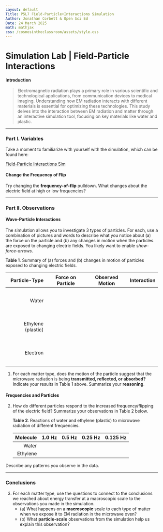 ```yaml
---
Layout: default
Title: P5L7 Field-Particle+Interactions Simulation
Author: Jonathan Corbett & Open Sci Ed
Date: 24 March 2025
math: mathjax
css: /cosmosintheclassroom/assets/style.css
---
```


# Simulation Lab | Field-Particle Interactions
#### Introduction

>Electromagnetic radiation plays a primary role in various scientific and technological applications, from communication devices to medical imaging. Understanding how EM radiation interacts with different materials is essential for optimizing these technologies. This study delves into the interaction between EM radiation and matter through an interactive simulation tool, focusing on key materials like water and plastic.

___

### Part I. Variables
Take a moment to familiarize with yourself with the simulation, which can be found here:

[Field-Particle Interactions Sim](https://openscied-static.s3.us-east-1.amazonaws.com/HTML+Files/Field-Particle%2BInteractions.html)



[Field-Particle Interactions Sim]: (https://openscied-static.s3.us-east-1.amazonaws.com/HTML+Files/Field-Particle%2BInteractions.html)

#### Change the Frequency of Flip
Try changing the **frequency-of-flip** pulldown. What changes about the electric field at high or low frequencies?

---

### Part II. Observations

#### Wave-Particle Interactions
The simulation allows you to investigate 3 types of particles. For each, use a combination of pictures and words to describe what you notice about (a) the force on the particle and (b) any changes in motion when the particles are exposed to changing electric fields. You likely want to enable *show-force-arrows*.

   **Table 1**. Summary of (a) forces and (b) changes in motion of particles exposed to changing electric fields.

   |Particle-Type|Force on Particle|Observed Motion|Interaction|
   |-:|-|-|-|
   |Water|<br><br><br><br>| | |
   |Ethylene (plastic)|<br> <br><br><br>| | |
   |Electron|<br><br><br><br>| | |

1. For each matter type, does the motion of the particle suggest that the microwave radiation is being **transmitted, reflected, or absorbed?** Indicate your results in Table 1 above. Summarize your **reasoning**.

#### Frequencies and Particles

2. How do different particles respond to the increased frequency/flipping of the electric field? Summarize your observations in Table 2 below.
   
   **Table 2**. Reactions of water and ethylene (plastic) to microwave radiation of different frequencies. 
   
   |Molecule|1.0 Hz|0.5 Hz|0.25 Hz| 0.125 Hz|
   |-:|-|-|-|-|
   |Water| | | |
   |Ethylene| | | |

Describe any patterns you observe in the data.

---

### Conclusions
3. For each matter type, use the questions to connect to the conclusions we reached about energy transfer at a macroscopic scale to the observations you made in the simulation. 
   - (a) What happens on a **macroscopic** scale to each type of matter when we expose it to EM radiation in the microwave oven?
   - (b) What **particle-scale** observations from the simulation help us explain this observation?
